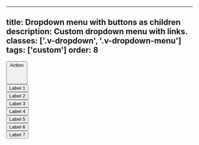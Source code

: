 <!--
 *              Copyright (c) 2025 Visa, Inc.
 *
 * Licensed under the Apache License, Version 2.0 (the "License");
 * you may not use this file except in compliance with the License.
 * You may obtain a copy of the License at
 *
 *         http://www.apache.org/licenses/LICENSE-2.0
 *
 * Unless required by applicable law or agreed to in writing, software
 * distributed under the License is distributed on an "AS IS" BASIS,
 * WITHOUT WARRANTIES OR CONDITIONS OF ANY KIND, either express or implied.
 * See the License for the specific language governing permissions and
 * limitations under the License.
 *
 -->
---
title: Dropdown menu with buttons as children
description: Custom dropdown menu with links. 
classes: ['.v-dropdown', '.v-dropdown-menu']
tags: ['custom']
order: 8
---

<button class="v-button v-dropdown" id="dropdown-button-label-with-list-links" aria-controls="dropdown-menu-label-with-list-links"  aria-expanded="true">
  Action
  <svg focusable="false" aria-hidden="true" class="v-icon v-icon-visa v-icon-tiny" viewBox="0 0 16 16">
    <use href="#visa-chevron-up-tiny" />
  </svg>
</button>
<div class="v-surface v-dropdown-menu" id="dropdown-menu-label-with-list-links" role="listbox" aria-labelledby="dropdown-button-label-with-list-links" aria-hidden="true">
  <div class="v-listbox v-listbox-scroll">
    <div class="v-listbox-item">
      <button class="v-button v-button-tertiary v-flex v-flex-grow v-justify-content-start"> Label 1 </a>
    </div>
    <div class="v-listbox-item">
      <button class="v-button v-button-tertiary v-flex v-flex-grow v-justify-content-start"> Label 2 </a>
    </div>
    <div class="v-listbox-item">
      <button class="v-button v-button-tertiary v-flex v-flex-grow v-justify-content-start"> Label 3 </a>
    </div>
    <div class="v-listbox-item">
      <button class="v-button v-button-tertiary v-flex v-flex-grow v-justify-content-start"> Label 4 </a>
    </div>
    <div class="v-listbox-item">
      <button class="v-button v-button-tertiary v-flex v-flex-grow v-justify-content-start"> Label 5 </a>
    </div>
    <div class="v-listbox-item">
      <button class="v-button v-button-tertiary v-flex v-flex-grow v-justify-content-start"> Label 6 </a>
    </div>
    <div class="v-listbox-item">
      <button class="v-button v-button-tertiary v-flex v-flex-grow v-justify-content-start"> Label 7 </a>
    </div>
  </div>
</div>
